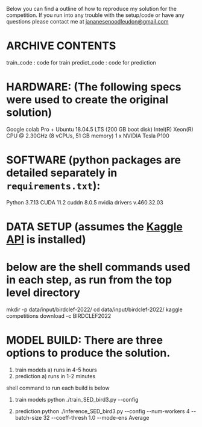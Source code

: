 Below you can find a outline of how to reproduce my solution for the <BIRDCLEF2022> competition.
If you run into any trouble with the setup/code or have any questions please contact me at <jananesenoodleudon@gmail.com>

# ARCHIVE CONTENTS
train_code                   : code for train 
predict_code                 : code for prediction

# HARDWARE: (The following specs were used to create the original solution)
Google colab Pro +
Ubuntu 18.04.5 LTS (200 GB boot disk)
Intel(R) Xeon(R) CPU @ 2.30GHz (8 vCPUs, 51 GB memory)
1 x NVIDIA Tesla P100

# SOFTWARE (python packages are detailed separately in `requirements.txt`):
Python 3.7.13
CUDA 11.2
cuddn 8.0.5
nvidia drivers v.460.32.03

# DATA SETUP (assumes the [Kaggle API](https://github.com/Kaggle/kaggle-api) is installed)
# below are the shell commands used in each step, as run from the top level directory
mkdir -p data/input/birdclef-2022/
cd data/input/birdclef-2022/
kaggle competitions download -c BIRDCLEF2022

# MODEL BUILD: There are three options to produce the solution.
1) train models
    a) runs in 4-5 hours
2) prediction
    a) runs in 1-2 minutes

shell command to run each build is below
1) train models
python ./train_SED_bird3.py --config <configfilename>

2) prediction
python ./inference_SED_bird3.py --config <configfilename> --num-workers 4 --batch-size 32 --coeff-thresh 1.0 --mode-ens Average
